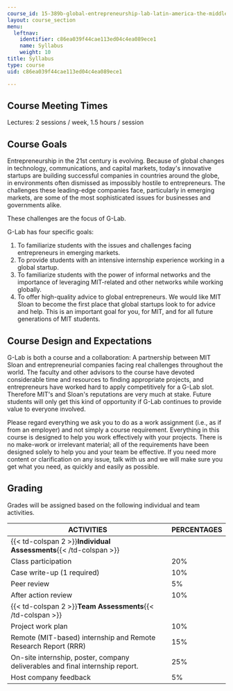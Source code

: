 ```yaml
---
course_id: 15-389b-global-entrepreneurship-lab-latin-america-the-middle-east-and-africa-fall-2010
layout: course_section
menu:
  leftnav:
    identifier: c86ea039f44cae113ed04c4ea089ece1
    name: Syllabus
    weight: 10
title: Syllabus
type: course
uid: c86ea039f44cae113ed04c4ea089ece1

---
```


Course Meeting Times
--------------------

Lectures: 2 sessions / week, 1.5 hours / session

Course Goals
------------

Entrepreneurship in the 21st century is evolving. Because of global changes in technology, communications, and capital markets, today's innovative startups are building successful companies in countries around the globe, in environments often dismissed as impossibly hostile to entrepreneurs. The challenges these leading-edge companies face, particularly in emerging markets, are some of the most sophisticated issues for businesses and governments alike.

These challenges are the focus of G-Lab.

G-Lab has four specific goals:

1.  To familiarize students with the issues and challenges facing entrepreneurs in emerging markets.
2.  To provide students with an intensive internship experience working in a global startup.
3.  To familiarize students with the power of informal networks and the importance of leveraging MIT-related and other networks while working globally.
4.  To offer high-quality advice to global entrepreneurs. We would like MIT Sloan to become the first place that global startups look to for advice and help. This is an important goal for you, for MIT, and for all future generations of MIT students.

Course Design and Expectations
------------------------------

G-Lab is both a course and a collaboration: A partnership between MIT Sloan and entrepreneurial companies facing real challenges throughout the world. The faculty and other advisors to the course have devoted considerable time and resources to finding appropriate projects, and entrepreneurs have worked hard to apply competitively for a G-Lab slot. Therefore MIT's and Sloan's reputations are very much at stake. Future students will only get this kind of opportunity if G-Lab continues to provide value to everyone involved.

Please regard everything we ask you to do as a work assignment (i.e., as if from an employer) and not simply a course requirement. Everything in this course is designed to help you work effectively with your projects. There is no make-work or irrelevant material; all of the requirements have been designed solely to help you and your team be effective. If you need more content or clarification on any issue, talk with us and we will make sure you get what you need, as quickly and easily as possible.

Grading
-------

Grades will be assigned based on the following individual and team activities.

| ACTIVITIES | PERCENTAGES |
| --- | --- |
| {{< td-colspan 2 >}}**Individual Assessments**{{< /td-colspan >}} ||
| Class participation | 20% |
| Case write-up (1 required) | 10% |
| Peer review | 5% |
| After action review | 10% |
| {{< td-colspan 2 >}}**Team Assessments**{{< /td-colspan >}} ||
| Project work plan | 10% |
| Remote (MIT-based) internship and Remote Research Report (RRR) | 15% |
| On-site internship, poster, company deliverables and final internship report. | 25% |
| Host company feedback | 5%
